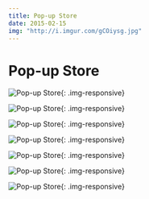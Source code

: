 ```yaml
---
title: Pop-up Store
date: 2015-02-15
img: "http://i.imgur.com/gCOiysg.jpg"
---
```


# Pop-up Store

![Pop-up Store](http://i.imgur.com/1amTvS0.jpg){: .img-responsive}

![Pop-up Store](http://i.imgur.com/TftYmjP.jpg){: .img-responsive}

![Pop-up Store](http://i.imgur.com/ZzPaXfR.jpg){: .img-responsive}

![Pop-up Store](http://i.imgur.com/o6Uw42w.jpg){: .img-responsive}

![Pop-up Store](http://i.imgur.com/WJrm17O.jpg){: .img-responsive}

![Pop-up Store](http://i.imgur.com/DF1QrwN.jpg){: .img-responsive}

![Pop-up Store](http://i.imgur.com/MXqoyvi.jpg){: .img-responsive}
